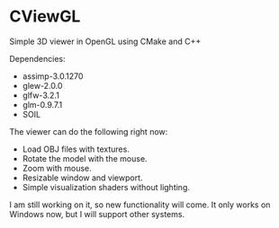 # CViewGL
Simple 3D viewer in OpenGL using CMake and C++

Dependencies:
* assimp-3.0.1270
* glew-2.0.0
* glfw-3.2.1
* glm-0.9.7.1
* SOIL

The viewer can do the following right now:
* Load OBJ files with textures.
* Rotate the model with the mouse.
* Zoom with mouse.
* Resizable window and viewport.
* Simple visualization shaders without lighting.

I am still working on it, so new functionality will come. 
It only works on Windows now, but I will support other systems.
